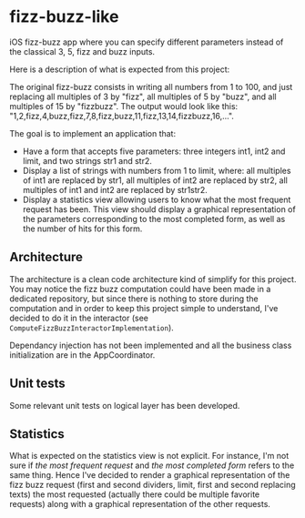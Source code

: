 # fizz-buzz-like
iOS fizz-buzz app where you can specify different parameters instead of the classical 3, 5, fizz and buzz inputs.

Here is a description of what is expected from this project:

The original fizz-buzz consists in writing all numbers from 1 to 100, and just replacing all multiples of 3 by "fizz", all multiples of 5 by "buzz", and all multiples of 15 by "fizzbuzz". The output would look like this: "1,2,fizz,4,buzz,fizz,7,8,fizz,buzz,11,fizz,13,14,fizzbuzz,16,...".

The goal is to implement an application that:
- Have a form that accepts five parameters: three integers int1, int2 and limit, and two strings str1 and str2.
- Display a list of strings with numbers from 1 to limit, where: all multiples of int1 are replaced by str1, all multiples of int2 are replaced by str2, all multiples of int1 and int2 are replaced by str1str2.
- Display a statistics view allowing users to know what the most frequent request has been. This view should display a graphical representation of the parameters corresponding to the most completed form, as well as the number of hits for this form.

## Architecture

The architecture is a clean code architecture kind of simplify for this project. You may notice the fizz buzz computation could have been made in a dedicated repository, but since there is nothing to store during the computation and in order to keep this project simple to understand, I've decided to do it in the interactor (see `ComputeFizzBuzzInteractorImplementation`).

Dependancy injection has not been implemented and all the business class initialization are in the AppCoordinator.

## Unit tests

Some relevant unit tests on logical layer has been developed.

## Statistics

What is expected on the statistics view is not explicit. For instance, I'm not sure if *the most frequent request* and *the most completed form* refers to the same thing. Hence I've decided to render a graphical representation of the fizz buzz request (first and second dividers, limit, first and second replacing texts) the most requested (actually there could be multiple favorite requests) along with a graphical representation of the other requests.
